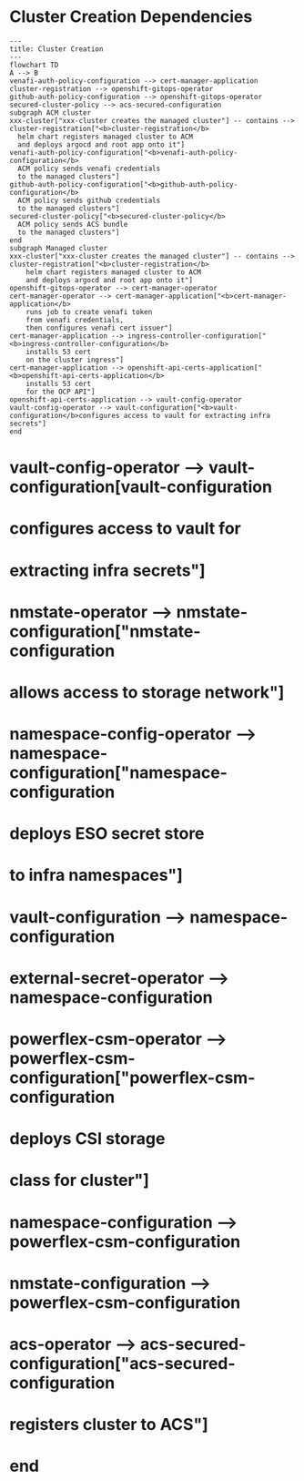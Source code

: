 # Cluster Creation Dependencies
```mermaid
---
title: Cluster Creation
---
flowchart TD
A --> B
venafi-auth-policy-configuration --> cert-manager-application
cluster-registration --> openshift-gitops-operator
github-auth-policy-configuration --> openshift-gitops-operator
secured-cluster-policy --> acs-secured-configuration
subgraph ACM cluster
xxx-cluster["xxx-cluster creates the managed cluster"] -- contains --> cluster-registration["<b>cluster-registration</b>
  helm chart registers managed cluster to ACM
  and deploys argocd and root app onto it"]
venafi-auth-policy-configuration["<b>venafi-auth-policy-configuration</b>
  ACM policy sends venafi credentials 
  to the managed clusters"]
github-auth-policy-configuration["<b>github-auth-policy-configuration</b>
  ACM policy sends github credentials 
  to the managed clusters"]
secured-cluster-policy["<b>secured-cluster-policy</b>
  ACM policy sends ACS bundle 
  to the managed clusters"]
end
subgraph Managed cluster
xxx-cluster["xxx-cluster creates the managed cluster"] -- contains --> cluster-registration["<b>cluster-registration</b>
    helm chart registers managed cluster to ACM
    and deploys argocd and root app onto it"]
openshift-gitops-operator --> cert-manager-operator
cert-manager-operator --> cert-manager-application["<b>cert-manager-application</b>
    runs job to create venafi token 
    from venafi credentials, 
    then configures venafi cert issuer"]
cert-manager-application --> ingress-controller-configuration["<b>ingress-controller-configuration</b>
    installs 53 cert 
    on the cluster ingress"]
cert-manager-application --> openshift-api-certs-application["<b>openshift-api-certs-application</b>
    installs 53 cert 
    for the OCP API"]    
openshift-api-certs-application --> vault-config-operator
vault-config-operator --> vault-configuration["<b>vault-configuration</b>configures access to vault for extracting infra secrets"]
end
```


#    
#    vault-config-operator --> vault-configuration[vault-configuration</b>
#    configures access to vault for 
#    extracting infra secrets"]
#    nmstate-operator --> nmstate-configuration["<b>nmstate-configuration</b>
#    allows access to storage network"]
#    namespace-config-operator --> namespace-configuration["<b>namespace-configuration</b>
#    deploys ESO secret store 
#    to infra namespaces"]
#    vault-configuration --> namespace-configuration
#    external-secret-operator --> namespace-configuration
#    powerflex-csm-operator --> powerflex-csm-configuration["<b>powerflex-csm-configuration</b>
#    deploys CSI storage
#    class for cluster"]
#    namespace-configuration --> powerflex-csm-configuration
#    nmstate-configuration --> powerflex-csm-configuration
#    acs-operator --> acs-secured-configuration["<b>acs-secured-configuration</b>
#    registers cluster to ACS"] 
#  end
#